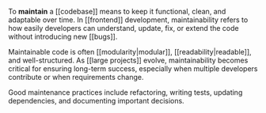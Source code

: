 To **maintain** a [[codebase]] means to keep it functional, clean, and adaptable over time. In [[frontend]] development, maintainability refers to how easily developers can understand, update, fix, or extend the code without introducing new [[bugs]].

Maintainable code is often [[modularity|modular]], [[readability|readable]], and well-structured. As [[large projects]] evolve, maintainability becomes critical for ensuring long-term success, especially when multiple developers contribute or when requirements change.

Good maintenance practices include refactoring, writing tests, updating dependencies, and documenting important decisions.